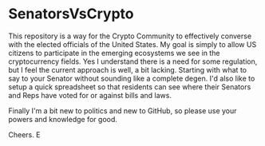 # SenatorsVsCrypto
This repository is a way for the Crypto Community to effectively converse with the elected officials of the United States. My goal is simply to allow US citizens to participate in the emerging ecosystems we see in the cryptocurrency fields. Yes I understand there is a need for some regulation, but I feel the current approach is well, a bit lacking.
Starting with what to say to your Senator without sounding like a complete degen.
I'd also like to setup a quick spreadsheet so that residents can see where their Senators and Reps have voted for or against bills and laws.

Finally I'm a bit new to politics and new to GitHub, so please use your powers and knowledge for good. 

Cheers.
E

